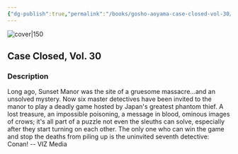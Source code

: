 ```yaml
---
{"dg-publish":true,"permalink":"/books/gosho-aoyama-case-closed-vol-30/","title":"\"Detektiv Conan Vol. 30\"","tags":["manga","crime"]}
---
```




![cover|150](http://books.google.com/books/content?id=xSL0AQAAQBAJ&printsec=frontcover&img=1&zoom=1&source=gbs_api)

## Case Closed, Vol. 30

### Description

Long ago, Sunset Manor was the site of a gruesome massacre...and an unsolved mystery. Now six master detectives have been invited to the manor to play a deadly game hosted by Japan's greatest phantom thief. A lost treasure, an impossible poisoning, a message in blood, ominous images of crows; it's all part of a puzzle not even the sleuths can solve, especially after they start turning on each other. The only one who can win the game and stop the deaths from piling up is the uninvited seventh detective: Conan! -- VIZ Media
```